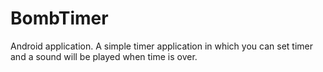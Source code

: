 # BombTimer
Android application.
A simple timer application in which you can set timer and a sound will be played when time is over.
